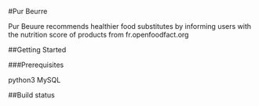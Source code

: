 #Pur Beurre

Pur Beuure recommends healthier food substitutes by informing users with the nutrition score of products from fr.openfoodfact.org

##Getting Started

###Prerequisites

python3
MySQL

##Build status